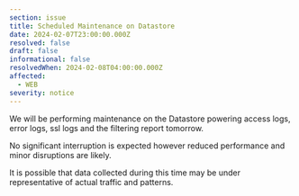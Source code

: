 ```yaml
---
section: issue
title: Scheduled Maintenance on Datastore
date: 2024-02-07T23:00:00.000Z
resolved: false
draft: false
informational: false
resolvedWhen: 2024-02-08T04:00:00.000Z
affected:
  - WEB
severity: notice
---
```

We will be performing maintenance on the Datastore powering access logs, error logs, ssl logs and the filtering report tomorrow.

N﻿o significant interruption is expected however reduced performance and minor disruptions are likely.

I﻿t is possible that data collected during this time may be under representative of actual traffic and patterns.